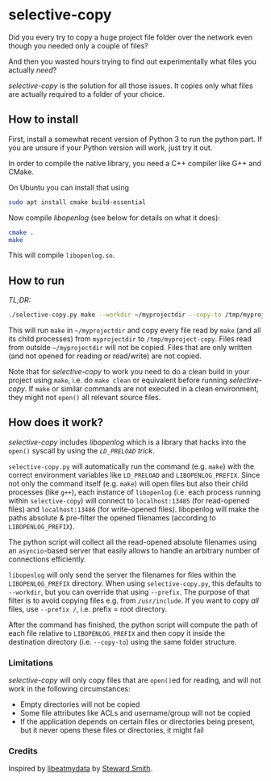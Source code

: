 # selective-copy

Did you every try to copy a huge project file folder over the network even though you needed only a couple 
of files?

And then you wasted hours trying to find out experimentally what files you actually *need*?

*selective-copy* is the solution for all those issues. It copies only what files are actually required to a folder of your choice.

## How to install

First, install a somewhat recent version of Python 3 to run the python part. If you are unsure if your Python version will work, just try it out.

In order to compile the native library, you need a C++ compiler like G++ and CMake.

On Ubuntu you can install that using

```sh
sudo apt install cmake build-essential
```

Now compile *libopenlog* (see below for details on what it does):

```sh
cmake .
make
```

This will compile `libopenlog.so`.

## How to run

*TL;DR:*
```sh
./selective-copy.py make --workdir ~/myprojectdir --copy-to /tmp/myproject-copy
```

This will run `make` in `~/myprojectdir` and copy every file read by `make` (and all its child processes) from `myprojectdir` to `/tmp/myproject-copy`. Files read from outside `~/myprojectdir` will not be copied. Files that are only written (and not opened for reading or read/write) are not copied.

Note that for *selective-copy* to work you need to do a clean build in your project using `make`, i.e. do `make clean` or equivalent before running *selective-copy*. If `make` or similar commands are not executed in a clean environment, they might not `open()` all relevant source files.

## How does it work?

*selective-copy* includes *libopenlog* which is a library that hacks into the `open()` syscall by using the *`LD_PRELOAD` trick*.

`selective-copy.py` will automatically run the command (e.g. `make`) with the correct environment variables like `LD_PRELOAD` and `LIBOPENLOG_PREFIX`. Since not only the command itself (e.g. `make`) will open files but also their child processes (like `g++`), each instance of `libopenlog` (i.e. each process running within `selective-copy`) will connect to `localhost:13485` (for read-opened files) and `localhost:13486` (for write-opened files). libopenlog will make the paths absolute & pre-filter the opened filenames (according to `LIBOPENLOG_PREFIX`).

The python script will collect all the read-opened absolute filenames using an `asyncio`-based server that easily allows to handle an arbitrary number of connections efficiently.

`libopenlog` will only send the server the filenames for files within the `LIBOPENLOG_PREFIX` directory. When using `selective-copy.py`, this defaults to `--workdir`, but you can override that using `--prefix`.
The purpose of that filter is to avoid copying files e.g. from `/usr/include`. If you want to copy *all* files, use `--prefix /`, i.e. prefix = root directory.

After the command has finished, the python script will compute the path of each file relative to `LIBOPENLOG_PREFIX` and then copy it inside the destination directory (i.e. `--copy-to`) using the same folder structure.

### Limitations

*selective-copy* will only copy files that are `open()`ed for reading, and will not work in the following circumstances:
* Empty directories will not be copied
* Some file attributes like ACLs and username/group will not be copied
* If the application depends on certain files or directories being present, but it never opens these files or directories, it might fail

### Credits

Inspired by [libeatmydata](https://github.com/stewartsmith/libeatmydata/) by [Steward Smith](https://github.com/stewartsmith/).